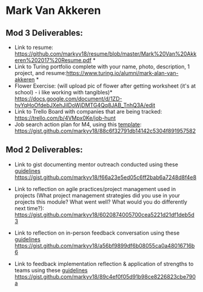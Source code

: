# Mark Van Akkeren

## Mod 3 Deliverables:

* Link to resume: https://github.com/markyv18/resume/blob/master/Mark%20Van%20Akkeren%202017%20Resume.pdf  *
* Link to Turing portfolio complete with your name, photo, description, 1 project, and resume:https://www.turing.io/alumni/mark-alan-van-akkeren *
* Flower Exercise:  (will upload pic of flower after getting worksheet (it's at school) - i like working with tangibles)*
https://docs.google.com/document/d/1ZD-hyYqHoOfdebJXehJiIDoWjDMTG4Qq8JAB_TnhQ3A/edit
* Link to Trello Board with companies that are being tracked: https://trello.com/b/4VMpx0Ke/job-hunt
* Job search action plan for M4, using this [template](https://github.com/turingschool/career-development-curriculum/blob/master/module_three/mod_4_action_plan_template.md): https://gist.github.com/markyv18/88c6f32791db14142c5304f891957582

## Mod 2 Deliverables:
* Link to gist documenting mentor outreach conducted using these [guidelines](https://github.com/turingschool/career-development-curriculum/blob/master/module_two/cold_outreach_i_guidelines.md)
https://gist.github.com/markyv18/f66a23e5ed05c6ff2bab6a7248d8f4e8

* Link to reflection on agile practices/project management used in projects (What project management strategies did you use in your projects this module? What went well? What would you do differently next time?):
https://gist.github.com/markyv18/6020874005700cea5221d21df1deb5d3

* Link to reflection on in-person feedback conversation using these [guidelines](https://github.com/turingschool/career-development-curriculum/blob/master/module_two/feedback_conversation_reflection_guidelines.md)
https://gist.github.com/markyv18/a56bf9899df6b08055ca0a48016716b6

* Link to feedback implementation reflection & application of strengths to teams using these [guidelines](https://github.com/turingschool/career-development-curriculum/blob/master/module_two/feedback_implementation_strengths_reflection.md)
https://gist.github.com/markyv18/89c4ef0f05d91b98ce8226823cbe790a
